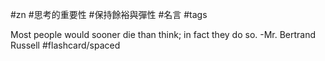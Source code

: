 #zn #思考的重要性 #保持餘裕與彈性 #名言 #tags 

Most people would sooner die than think; in fact they do so. -Mr. Bertrand Russell #flashcard/spaced 
